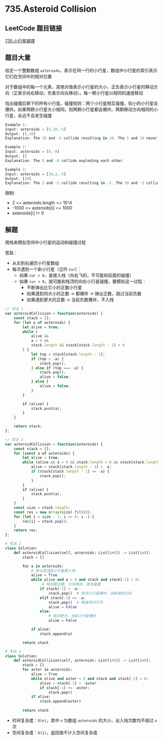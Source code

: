 # 735.Asteroid Collision

## LeetCode 题目链接

[735.小行星碰撞](https://leetcode.cn/problems/asteroid-collision/)

## 题目大意

给定一个整数数组 `asteroids`，表示在同一行的小行星，数组中小行星的索引表示它们在空间中的相对位置

对于数组中的每一个元素，其绝对值表示小行星的大小，正负表示小行星的移动方向（正表示向右移动，负表示向左移动）。每一颗小行星以相同的速度移动

找出碰撞后剩下的所有小行星。碰撞规则：两个小行星相互碰撞，较小的小行星会爆炸。如果两颗小行星大小相同，则两颗小行星都会爆炸。两颗移动方向相同的小行星，永远不会发生碰撞

```js
Example 1:
Input: asteroids = [5,10,-5]
Output: [5,10]
Explanation: The 10 and -5 collide resulting in 10. The 5 and 10 never collide.

Example 2:
Input: asteroids = [8,-8]
Output: []
Explanation: The 8 and -8 collide exploding each other.

Example 3:
Input: asteroids = [10,2,-5]
Output: [10]
Explanation: The 2 and -5 collide resulting in -5. The 10 and -5 collide resulting in 10.
```

限制:
- 2 <= asteroids.length <= 10^4
- -1000 <= asteroids[i] <= 1000
- asteroids[i] != 0

## 解题

用栈来模拟空间中小行星的运动和碰撞过程

思路：
- 从左到右遍历小行星数组
- 每次遇到一个新小行星（记作 `cur`）：
  - 如果 `cur > 0`，直接入栈（向右飞的，不可能和前面的碰撞）
  - 如果 `cur < 0`，就可能和栈顶的向右小行星碰撞，要模拟这一过程：
    - 不断弹出比它小的正数小行星
    - 如果遇到同大小的正数 → 都爆炸 → 弹出正数，跳过当前负数
    - 如果遇到更大的正数 → 当前负数爆炸，不入栈

```js
// 写法 1
var asteroidCollision = function(asteroids) {
    const stack = [];
    for (let a of asteroids) {
        let alive = true;
        while (
            alive &&
            a < 0 &&                     
            stack.length && stack[stack.length - 1] > 0  
        ) {
            let top = stack[stack.length - 1];
            if (top < -a) {
                stack.pop();  
            } else if (top === -a) {
                stack.pop();  
                alive = false;
            } else {
                alive = false;
            }
        }

        if (alive) {
            stack.push(a);
        }
    }

    return stack;
};

// 写法 2
var asteroidCollision = function(asteroids) {
    const stack = [];
    for (const a of asteroids) {
        let alive = true;
        while (alive && a < 0 && stack.length > 0 && stack[stack.length - 1] > 0) {
            alive = stack[stack.length - 1] < -a; 
            if (stack[stack.length - 1] <= -a) {  
                stack.pop();
            }
        }
        if (alive) {
            stack.push(a);
        }
    }
    const size = stack.length;
    const res = new Array(size).fill(0);
    for (let i = size - 1; i >= 0; i--) {
        res[i] = stack.pop();
    }
    return res;
};
```
```python
# 写法 1
class Solution:
    def asteroidCollision(self, asteroids: List[int]) -> List[int]:
        stack = []

        for a in asteroids:
            # 默认是当前小行星要入栈
            alive = True
            while alive and a < 0 and stack and stack[-1] > 0:
                 # 栈顶是正数，方向相对，发生碰撞
                if stack[-1] < -a:
                    stack.pop()  # 栈顶小行星爆炸，当前继续比较
                elif stack[-1] == -a:
                    stack.pop()  # 两者同归于尽
                    alive = False
                else: 
                    # 栈顶更大，当前小行星爆炸
                    alive = False

            if alive:
                stack.append(a)

        return stack

# 写法 2
class Solution:
    def asteroidCollision(self, asteroids: List[int]) -> List[int]:
        stack = []
        for aster in asteroids:
            alive = True
            while alive and aster < 0 and stack and stack[-1] > 0:
                alive = stack[-1] < -aster
                if stack[-1] <= -aster:
                    stack.pop()
            if alive:
                stack.append(aster)
                
        return stack
```

- 时间复杂度：`O(n)`，其中 `n` 为数组 `asteroids` 的大小，出入栈次数均不超过 `n` 次
- 空间复杂度：`O(1)`，返回值不计入空间复杂度